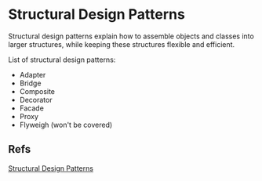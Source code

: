 # **Structural Design Patterns**

Structural design patterns explain how to assemble objects and classes into larger structures, while keeping these structures flexible and efficient.

List of structural design patterns:
- Adapter
- Bridge
- Composite
- Decorator
- Facade
- Proxy
- Flyweigh (won't be covered)


## Refs
[Structural Design Patterns](https://refactoring.guru/design-patterns/structural-patterns)
